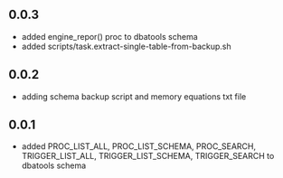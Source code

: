 ## 0.0.3
- added engine_repor() proc to dbatools schema
- added scripts/task.extract-single-table-from-backup.sh

## 0.0.2
- adding schema backup script and memory equations txt file

## 0.0.1
- added PROC_LIST_ALL, PROC_LIST_SCHEMA, PROC_SEARCH, TRIGGER_LIST_ALL, TRIGGER_LIST_SCHEMA, TRIGGER_SEARCH to dbatools schema

